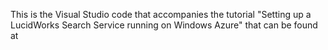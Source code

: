 This is the Visual Studio code that accompanies the tutorial "Setting up a LucidWorks Search Service running on Windows Azure" that can be found at 